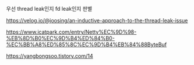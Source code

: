 

우선 thread leak인지 fd leak인지 판별


https://velog.io/@joosing/an-inductive-approach-to-the-thread-leak-issue

https://www.icatpark.com/entry/Netty%EC%9D%98-%EB%8D%B0%EC%9D%B4%ED%84%B0-%EC%BB%A8%ED%85%8C%EC%9D%B4%EB%84%88ByteBuf

https://yangbongsoo.tistory.com/14
